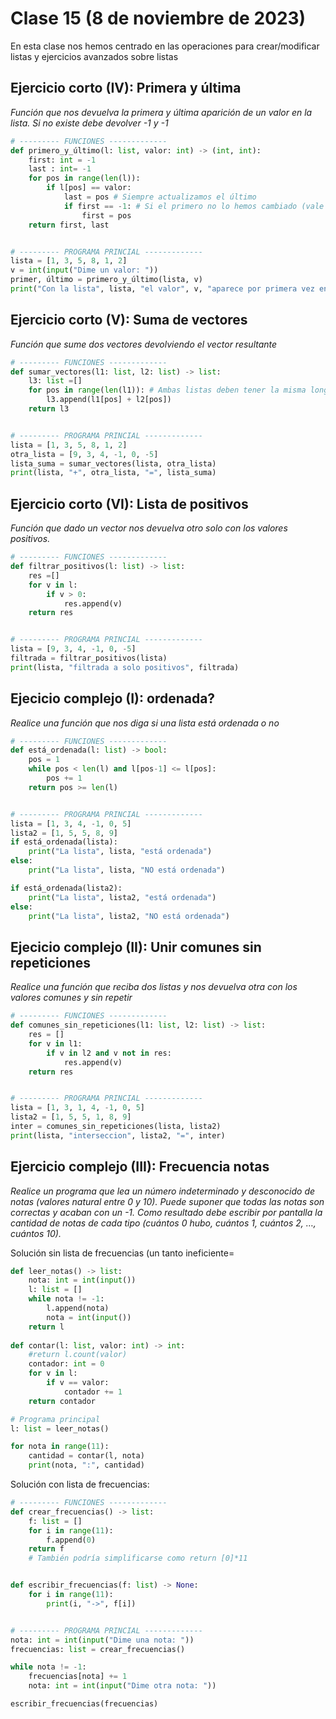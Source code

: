 # Clase 15 (8 de noviembre de 2023)

En esta clase nos hemos centrado en las operaciones para crear/modificar listas y ejercicios avanzados sobre listas

## Ejercicio corto (IV): Primera y última

*Función que nos devuelva la primera y última aparición de un valor en la lista. Si no existe debe devolver -1 y -1*

```python
# --------- FUNCIONES -------------
def primero_y_último(l: list, valor: int) -> (int, int):
    first: int = -1
    last : int= -1
    for pos in range(len(l)):
        if l[pos] == valor:
            last = pos # Siempre actualizamos el último
            if first == -1: # Si el primero no lo hemos cambiado (vale -1) pues lo cambiamos solo esta vez
                first = pos
    return first, last


# --------- PROGRAMA PRINCIAL -------------
lista = [1, 3, 5, 8, 1, 2]
v = int(input("Dime un valor: "))
primer, último = primero_y_último(lista, v)
print("Con la lista", lista, "el valor", v, "aparece por primera vez en", primer,"y como última vez en", último)
```

## Ejercicio corto (V): Suma de vectores

*Función que sume dos vectores devolviendo el vector resultante*

```python
# --------- FUNCIONES -------------
def sumar_vectores(l1: list, l2: list) -> list:
    l3: list =[]
    for pos in range(len(l1)): # Ambas listas deben tener la misma longitud
        l3.append(l1[pos] + l2[pos])
    return l3


# --------- PROGRAMA PRINCIAL -------------
lista = [1, 3, 5, 8, 1, 2]
otra_lista = [9, 3, 4, -1, 0, -5]
lista_suma = sumar_vectores(lista, otra_lista)
print(lista, "+", otra_lista, "=", lista_suma)
```

## Ejercicio corto (VI): Lista de positivos

*Función que dado un vector nos devuelva otro solo con los valores positivos.*

```python
# --------- FUNCIONES -------------
def filtrar_positivos(l: list) -> list:
    res =[]
    for v in l:
        if v > 0:
            res.append(v)
    return res


# --------- PROGRAMA PRINCIAL -------------
lista = [9, 3, 4, -1, 0, -5]
filtrada = filtrar_positivos(lista)
print(lista, "filtrada a solo positivos", filtrada)
```

## Ejecicio complejo (I): ordenada?

*Realice una función que nos diga si una lista está ordenada o no*

```python
# --------- FUNCIONES -------------
def está_ordenada(l: list) -> bool:
    pos = 1
    while pos < len(l) and l[pos-1] <= l[pos]:
        pos += 1
    return pos >= len(l)


# --------- PROGRAMA PRINCIAL -------------
lista = [1, 3, 4, -1, 0, 5]
lista2 = [1, 5, 5, 8, 9]
if está_ordenada(lista):
    print("La lista", lista, "está ordenada")
else:
    print("La lista", lista, "NO está ordenada")

if está_ordenada(lista2):
    print("La lista", lista2, "está ordenada")
else:
    print("La lista", lista2, "NO está ordenada")
```

## Ejecicio complejo (II): Unir comunes sin repeticiones

*Realice una función que reciba dos listas y nos devuelva otra con los valores comunes y sin repetir*

```python
# --------- FUNCIONES -------------
def comunes_sin_repeticiones(l1: list, l2: list) -> list:
    res = []
    for v in l1:
        if v in l2 and v not in res:
            res.append(v)
    return res


# --------- PROGRAMA PRINCIAL -------------
lista = [1, 3, 1, 4, -1, 0, 5]
lista2 = [1, 5, 5, 1, 8, 9]
inter = comunes_sin_repeticiones(lista, lista2)
print(lista, "interseccion", lista2, "=", inter)
```

## Ejercicio complejo (III): Frecuencia notas

*Realice un programa que lea un número indeterminado y desconocido de notas (valores natural entre 0 y 10). Puede suponer que todas las notas son correctas y acaban con un -1. Como resultado debe escribir por pantalla la cantidad de notas de cada tipo (cuántos 0 hubo, cuántos 1, cuántos 2, …, cuántos 10).*

Solución sin lista de frecuencias (un tanto ineficiente=

```python
def leer_notas() -> list:
    nota: int = int(input())
    l: list = []
    while nota != -1:
        l.append(nota)
        nota = int(input())
    return l
    
def contar(l: list, valor: int) -> int:
    #return l.count(valor)
    contador: int = 0
    for v in l:
        if v == valor:
            contador += 1
    return contador

# Programa principal
l: list = leer_notas()

for nota in range(11):
    cantidad = contar(l, nota)
    print(nota, ":", cantidad)
```

Solución con lista de frecuencias:

```python
# --------- FUNCIONES -------------
def crear_frecuencias() -> list:
    f: list = []
    for i in range(11):
        f.append(0)
    return f
    # También podría simplificarse como return [0]*11


def escribir_frecuencias(f: list) -> None:
    for i in range(11):
        print(i, "->", f[i])


# --------- PROGRAMA PRINCIAL -------------
nota: int = int(input("Dime una nota: "))
frecuencias: list = crear_frecuencias()

while nota != -1:
    frecuencias[nota] += 1
    nota: int = int(input("Dime otra nota: "))

escribir_frecuencias(frecuencias)
```

